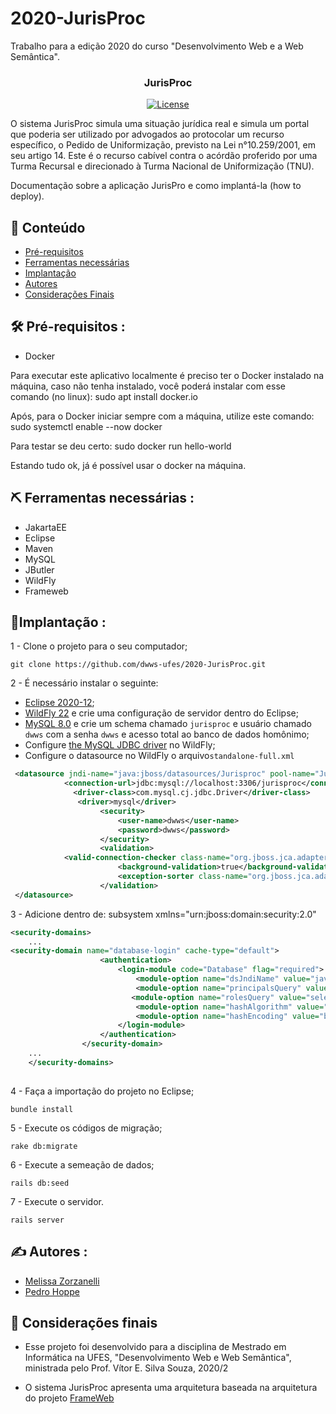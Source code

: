 # 2020-JurisProc
Trabalho para a edição 2020 do curso "Desenvolvimento Web e a Web Semântica".  

<h3 align="center">JurisProc</h3>

<div align="center">

[![License](https://img.shields.io/badge/license-MIT-blue.svg)](/LICENSE)

</div>

O sistema JurisProc simula uma situação jurídica real e simula um portal que poderia ser utilizado por advogados ao protocolar um recurso específico, o Pedido de Uniformização, previsto na Lei n°10.259/2001, em seu artigo 14. Este é o recurso cabível contra o acórdão proferido por uma Turma Recursal e direcionado à Turma Nacional de Uniformização (TNU).  

Documentação sobre a aplicação JurisPro e como implantá-la (how to deploy).

## 📝 Conteúdo

- [Pré-requisitos](#pre-requisitos)
- [Ferramentas necessárias](#ferramentas)
- [Implantação](#implantacao)
- [Autores](#autores)
- [Considerações Finais](#consideracoes)


## 🛠️ Pré-requisitos <a name = "pre-requisitos"></a>:
- Docker

Para executar este aplicativo localmente é preciso ter o Docker instalado na máquina, caso não tenha instalado, você poderá instalar com esse comando (no linux): 
sudo apt install docker.io

Após, para o Docker iniciar sempre com a máquina, utilize este comando: sudo systemctl enable --now docker

Para testar se deu certo: sudo docker run hello-world

Estando tudo ok, já é possível usar o docker na máquina.

## ⛏️ Ferramentas necessárias <a name = "ferramentas"></a>:
- JakartaEE
- Eclipse
- Maven
- MySQL
- JButler
- WildFly
- Frameweb

## 🚀Implantação <a name = "implantacao"></a>: 

1 - Clone o projeto para o seu computador;
```
git clone https://github.com/dwws-ufes/2020-JurisProc.git
```

2 - É necessário instalar o seguinte:
- [Eclipse 2020-12](http://www.eclipse.org/);
- [WildFly 22](http://wildfly.org) e crie uma configuração de servidor dentro do Eclipse;
- [MySQL 8.0](http://www.mysql.com/products/community/) e crie um schema chamado `jurisproc` e usuário chamado `dwws` com a senha `dwws` e acesso total ao banco de dados homônimo;
- Configure [the MySQL JDBC driver](http://dev.mysql.com/downloads/connector/j/) no WildFly;
- Configure o datasource no WildFly o arquivo`standalone-full.xml`

```XML
 <datasource jndi-name="java:jboss/datasources/Jurisproc" pool-name="JurisprocPool">
            <connection-url>jdbc:mysql://localhost:3306/jurisproc</connection-url>
              <driver-class>com.mysql.cj.jdbc.Driver</driver-class>
               <driver>mysql</driver>
                    <security>
                        <user-name>dwws</user-name>
                        <password>dwws</password>
                    </security>
                    <validation>
			<valid-connection-checker class-name="org.jboss.jca.adapters.jdbc.extensions.mysql.MySQLValidConnectionChecker"/>
                        <background-validation>true</background-validation>
                        <exception-sorter class-name="org.jboss.jca.adapters.jdbc.extensions.mysql.MySQLExceptionSorter"/>
                    </validation>          
 </datasource>
```
3 - Adicione dentro de: subsystem xmlns="urn:jboss:domain:security:2.0"
            	
```XML
<security-domains>
	...
<security-domain name="database-login" cache-type="default">
                    <authentication>
                        <login-module code="Database" flag="required">
                            <module-option name="dsJndiName" value="java:jboss/datasources/Jurisproc"/>
                            <module-option name="principalsQuery" value="select senha from Usuario where email=?"/>
                           <module-option name="rolesQuery" value="select roles_nome,'Roles' from Usuario_SystemRole as user_roles inner join Usuario as su on su.id = user_roles.Usuario_id where su.email = ?"/>
                            <module-option name="hashAlgorithm" value="SHA-256"/>
                            <module-option name="hashEncoding" value="base64"/>
                        </login-module>
                    </authentication>
                </security-domain>
	...
	</security-domains>
		    
```
4 - Faça a importação do projeto no Eclipse;
```
bundle install
```

5 - Execute os códigos de migração;
```
rake db:migrate
```

6 - Execute a semeação de dados;
```
rails db:seed
```

7 - Execute o servidor.
```
rails server
```

## ✍️ Autores <a name = "autores"></a>:
- [Melissa Zorzanelli](http://lattes.cnpq.br/5734353552551908)
- [Pedro Hoppe](http://lattes.cnpq.br/4031843038047078)



## 🎉 Considerações finais <a name = "consideracoes"></a>
- Esse projeto foi desenvolvido para a disciplina de Mestrado em Informática na UFES, "Desenvolvimento Web e Web Semântica", ministrada pelo Prof. Vítor E. Silva Souza, 2020/2

- O sistema JurisProc apresenta uma arquitetura baseada na arquitetura do projeto [FrameWeb](https://nemo.inf.ufes.br/projetos/frameweb/)
